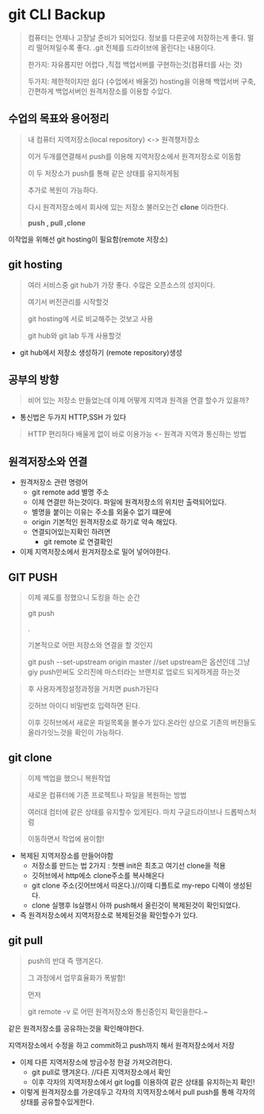 # git CLI Backup

> 컴퓨터는 언제나 고장날 준비가 되어있다. 정보를 다른곳에 저장하는게 좋다. 멀리 떨어져일수록 좋다.  .git 전체를 드라이브에 올린다는 내용이다.
>
> 한가지: 자유롭지만 어렵다 ,직접 백업서버를 구현하는것(컴퓨터를 사는 것)
>
> 두가지: 제한적이지만 쉽다 (수업에서 배울것) hosting을 이용해 백업서버 구축, 간편하게 백업서버인 원격저장소를 이용할 수있다. 



## 수업의 목표와 용어정리

> 내 컴퓨터 지역저장소(local repository) <-> 원격챙저장소
>
> 이거 두개를연결해서 push를 이용해 지역저장소에서 원격저장소로 이동함
>
> 이 두 저장소가 push를 통해 같은 상태를 유지하게됨
>
> 추가로 복원이 가능하다.
>
> 다시 원격저장소에서 회사에 있는 저장소 불러오는건 **clone** 이라한다.
>
> **push , pull ,clone**



이작업을 위해선 git hosting이 필요함(remote 저장소)

## git hosting

> 여러 서비스중 git hub가 가장 좋다. 수많은 오픈소스의 성지이다.
>
> 여기서 버전관리를 시작할것
>
> git hosting에 서로 비교해주는 것보고 사용
>
> git hub와 git lab 두개 사용할것



* git hub에서 저장소 생성하기 (remote repository)생성



## 공부의 방향

>
>
>비어 있는 저장소 만들었는데 이제 어떻게 지역과 원격을 연결 할수가 있을까?

* 통신법은 두가지  HTTP,SSH 가 있다

> HTTP 편리하다 배울게 없이 바로 이용가능 <- 원격과 지역과 통신하는 방법



## 원격저장소와 연결

* 원격저장소 관련 명령어
  *  git remote add 별명 주소
    * 이제 연결만 하는것이다. 파일에 원격저장소의 위치만 출력되어있다.
    * 별명을 붙이는 이유는 주소를 외울수 없기 떄문에
    * origin 기본적인 원격저장소로 하기로 약속 해있다.
    * 연결되어있는지확인 하려면
      *  git remote 로 연결확인
* 이제 지역저장소에서 원겨저장소로 밀어 넣어야한다.

## GIT PUSH

> 이제 궤도를 정했으니 도킹을 하는 순간
>
> git push 
>
> .
>
> 기본적으로 어떤 저장소와 연결을 할 것인지
>
> git push --set-upstream origin master //set upstream은 옵션인데 그냥 giy push만써도 오리진에 마스터라는 브랜치로 업로드 되게하게끔 하는것

> 후 사용자계정설정과정을 거치면 push가된다
>
> 깃허브 아이디 비밀번호 입력하면 된다.
>
> 이후 깃허브에서 새로운 파일목록을 볼수가 있다.온라인 상으로 기존의 버전들도 올라가잇느것을 확인이 가능하다. 





## git clone

> 이제 백업을 했으니 복원작업
>
> 새로운 컴퓨터에 기존 프로젝트나  파일을 복원하는 방법
>
> 여러대 컴터에 같은 상태를 유지할수 있게된다. 마치 구글드라이브나 드롭박스처럼
>
> 이동하면서 작업에 용이함!

* 복제된 지역저장소를 만들어야함
  * 저장소를 만드는 법 2가지 : 첫짼 init은 최초고 여기선 clone을 적용
  * 깃허브에서 http에소 clone주소를 복사해온다
  * git clone 주소(깃어브에서 따온다.)//이때 디폴트로 my-repo 디렉이 생성된다.
  * clone 실행후 ls실행시 아까 push해서 올린것이 복제된것이 확인되었다.
* 즉 원격저장소에서 지역저장소로 복제된것을 확인할수가 있다.



## git pull

> push의 반대 즉 땡겨온다.
>
> 그 과정에서 업무효율화가 폭발함!
>
> 먼저 
>
> git remote -v 로 어떤 원격저장소와 통신중인지 확인을한다.~

같은 원격저장소를 공유하는것을 확인해야한다.

지역저장소에서 수정을 하고 commit하고 push까지 해서 원격저장소에서 저장

* 이제 다른 지역저장소에 방금수정 한걸 가져오려한다.
  * git pull로 떙겨온다. //다른 지역저장소에서 확인
  * 이후 각자의 지역저장소에서 git log를 이용하여 같은 상태를 유지하는지 확인!
* 이렇게 원격저장소를 가운데두고 각자의 지역저장소에서 pull push를 통해 각자의 상태를 공유할수있게한다.

